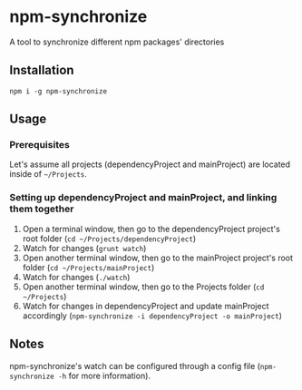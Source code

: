 # npm-synchronize
A tool to synchronize different npm packages' directories

## Installation
`npm i -g npm-synchronize`

## Usage

### Prerequisites
Let's assume all projects (dependencyProject and mainProject) are located inside of `~/Projects`.

### Setting up dependencyProject and mainProject, and linking them together
1. Open a terminal window, then go to the dependencyProject project's root folder (`cd ~/Projects/dependencyProject`)
1. Watch for changes (`grunt watch`)
1. Open another terminal window, then go to the mainProject project's root folder (`cd ~/Projects/mainProject`)
1. Watch for changes (`./watch`)
1. Open another terminal window, then go to the Projects folder (`cd ~/Projects`)
1. Watch for changes in dependencyProject and update mainProject accordingly (`npm-synchronize -i dependencyProject -o mainProject`)

## Notes
npm-synchronize's watch can be configured through a config file (`npm-synchronize -h` for more information).
